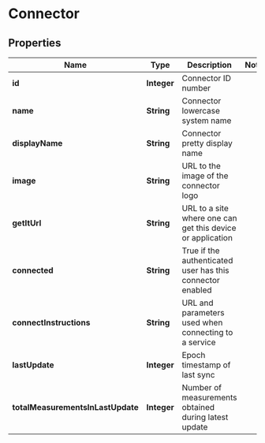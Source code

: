 
# Connector

## Properties
Name | Type | Description | Notes
------------ | ------------- | ------------- | -------------
**id** | **Integer** | Connector ID number | 
**name** | **String** | Connector lowercase system name | 
**displayName** | **String** | Connector pretty display name | 
**image** | **String** | URL to the image of the connector logo | 
**getItUrl** | **String** | URL to a site where one can get this device or application | 
**connected** | **String** | True if the authenticated user has this connector enabled | 
**connectInstructions** | **String** | URL and parameters used when connecting to a service | 
**lastUpdate** | **Integer** | Epoch timestamp of last sync | 
**totalMeasurementsInLastUpdate** | **Integer** | Number of measurements obtained during latest update | 



